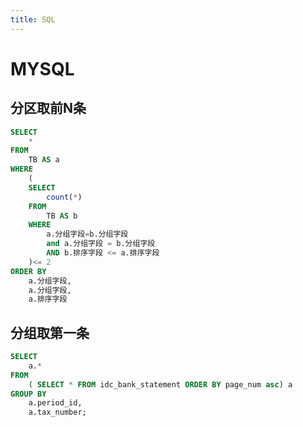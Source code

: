 ```yaml
---
title: SQL
---
```


# MYSQL

## 分区取前N条

```sql
SELECT
	* 
FROM
	TB AS a 
WHERE
	(
	SELECT
		count(*) 
	FROM
		TB AS b 
	WHERE
        a.分组字段=b.分组字段
		and a.分组字段 = b.分组字段 
		AND b.排序字段 <= a.排序字段 
	)<= 2 
ORDER BY
	a.分组字段,
	a.分组字段,
	a.排序字段
```

## 分组取第一条

```sql
SELECT
	a.* 
FROM
	( SELECT * FROM idc_bank_statement ORDER BY page_num asc) a 
GROUP BY
	a.period_id,
	a.tax_number;
```

